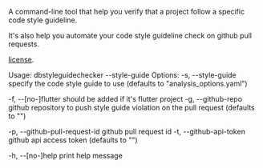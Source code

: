 A command-line tool that help you verify that a project follow a specific code style guideline.

It's also help you automate your code style guideline check on github pull requests.

[license](https://github.com/bitsydarel/dbstyleguidechecker/blob/master/LICENSE).

Usage: dbstyleguidechecker --style-guide <path to analysis_options.yaml> <local project directory>
Options: -s, --style-guide               specify the code style guide to use
                                (defaults to "analysis_options.yaml")

-f, --[no-]flutter              should be added if it's flutter project
-g, --github-repo               github repository to push style guide violation on the pull request
                                (defaults to "")

-p, --github-pull-request-id    github pull request id
-t, --github-api-token          github api access token
                                (defaults to "")

-h, --[no-]help                 print help message
